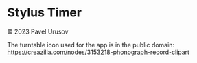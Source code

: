 # Stylus Timer

&copy; 2023 Pavel Urusov

The turntable icon used for the app is in the public domain: https://creazilla.com/nodes/3153218-phonograph-record-clipart 
